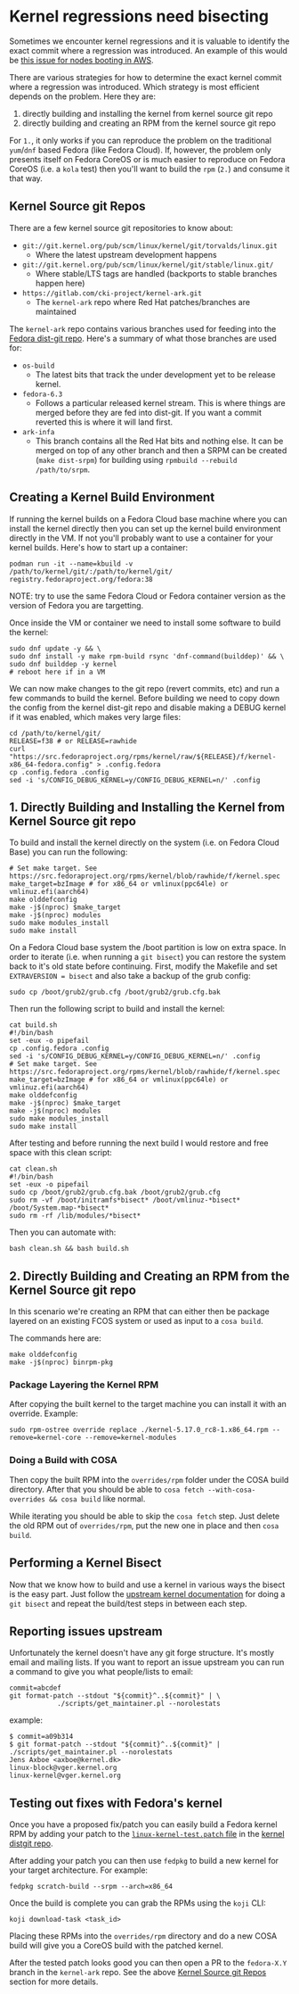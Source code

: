 
# Kernel regressions need bisecting

Sometimes we encounter kernel regressions and it is valuable to
identify the exact commit where a regression was introduced. An example
of this would be
[this issue for nodes booting in AWS](https://github.com/coreos/fedora-coreos-tracker/issues/1066#issuecomment-1019560658).

There are various strategies for how to determine the exact kernel
commit where a regression was introduced. Which strategy is most
efficient depends on the problem. Here they are:

1. directly building and installing the kernel from kernel source git repo
2. directly building and creating an RPM from the kernel source git repo

For `1.`, it only works if you can reproduce the problem on the
traditional `yum`/`dnf` based Fedora (like Fedora Cloud). If, however,
the problem only presents itself on Fedora CoreOS or is much easier to
reproduce on Fedora CoreOS (i.e. a `kola` test) then you'll want to
build the `rpm` (`2.`) and consume it that way.

## Kernel Source git Repos

There are a few kernel source git repositories to know about:

- `git://git.kernel.org/pub/scm/linux/kernel/git/torvalds/linux.git`
    - Where the latest upstream development happens
- `git://git.kernel.org/pub/scm/linux/kernel/git/stable/linux.git/`
    - Where stable/LTS tags are handled (backports to stable branches happen here)
- `https://gitlab.com/cki-project/kernel-ark.git`
    - The `kernel-ark` repo where Red Hat patches/branches are maintained

The `kernel-ark` repo contains various branches used for feeding into
the [Fedora dist-git repo](https://src.fedoraproject.org/rpms/kernel). 
Here's a summary of what those branches are used for:


- `os-build`
    - The latest bits that track the under development yet to be release kernel.
- `fedora-6.3`
    - Follows a particular released kernel stream. This is where things are
      merged before they are fed into dist-git. If you want a commit reverted
      this is where it will land first.
- `ark-infa`
    - This branch contains all the Red Hat bits and nothing else. It can be merged
      on top of any other branch and then a SRPM can be created (`make dist-srpm`)
      for building using `rpmbuild --rebuild /path/to/srpm`.

## Creating a Kernel Build Environment

If running the kernel builds on a Fedora Cloud base machine where you
can install the kernel directly then you can set up the kernel build
environment directly in the VM. If not you'll probably want to use a
container for your kernel builds. Here's how to start up a container:

```
podman run -it --name=kbuild -v /path/to/kernel/git/:/path/to/kernel/git/ registry.fedoraproject.org/fedora:38
```

NOTE: try to use the same Fedora Cloud or Fedora container version as
      the version of Fedora you are targetting.

Once inside the VM or container we need to install some software to build the kernel:

```
sudo dnf update -y && \
sudo dnf install -y make rpm-build rsync 'dnf-command(builddep)' && \
sudo dnf builddep -y kernel
# reboot here if in a VM
```

We can now make changes to the git repo (revert commits, etc) and run a few
commands to build the kernel. Before building we need to copy down the config
from the kernel dist-git repo and disable making a DEBUG kernel if it was enabled,
which makes very large files:

```
cd /path/to/kernel/git/
RELEASE=f38 # or RELEASE=rawhide
curl "https://src.fedoraproject.org/rpms/kernel/raw/${RELEASE}/f/kernel-x86_64-fedora.config" > .config.fedora
cp .config.fedora .config
sed -i 's/CONFIG_DEBUG_KERNEL=y/CONFIG_DEBUG_KERNEL=n/' .config
```

## 1. Directly Building and Installing the Kernel from Kernel Source git repo

To build and install the kernel directly on the system (i.e. on Fedora Cloud Base)
you can run the following:

```
# Set make target. See https://src.fedoraproject.org/rpms/kernel/blob/rawhide/f/kernel.spec
make_target=bzImage # for x86_64 or vmlinux(ppc64le) or vmlinuz.efi(aarch64)
make olddefconfig
make -j$(nproc) $make_target
make -j$(nproc) modules
sudo make modules_install
sudo make install
```

On a Fedora Cloud base system the /boot partition is low on extra
space. In order to iterate (i.e. when running a `git bisect`) you can
restore the system back to it's old state before continuing. First,
modify the Makefile and set `EXTRAVERSION = bisect` and also
take a backup of the grub config:

```
sudo cp /boot/grub2/grub.cfg /boot/grub2/grub.cfg.bak
```

Then run the following script to build and install the kernel:

```
cat build.sh
#!/bin/bash
set -eux -o pipefail
cp .config.fedora .config
sed -i 's/CONFIG_DEBUG_KERNEL=y/CONFIG_DEBUG_KERNEL=n/' .config
# Set make target. See https://src.fedoraproject.org/rpms/kernel/blob/rawhide/f/kernel.spec
make_target=bzImage # for x86_64 or vmlinux(ppc64le) or vmlinuz.efi(aarch64)
make olddefconfig
make -j$(nproc) $make_target
make -j$(nproc) modules
sudo make modules_install
sudo make install
```

After testing and before running the next build I would restore and
free space with this clean script:

```
cat clean.sh
#!/bin/bash
set -eux -o pipefail
sudo cp /boot/grub2/grub.cfg.bak /boot/grub2/grub.cfg 
sudo rm -vf /boot/initramfs*bisect* /boot/vmlinuz-*bisect* /boot/System.map-*bisect*
sudo rm -rf /lib/modules/*bisect*
```

Then you can automate with:

```
bash clean.sh && bash build.sh
```

## 2. Directly Building and Creating an RPM from the Kernel Source git repo

In this scenario we're creating an RPM that can either then be package
layered on an existing FCOS system or used as input to a `cosa build`.

The commands here are:

```
make olddefconfig
make -j$(nproc) binrpm-pkg
```

### Package Layering the Kernel RPM

After copying the built kernel to the target machine you can install it with an override.
Example:

```
sudo rpm-ostree override replace ./kernel-5.17.0_rc8-1.x86_64.rpm --remove=kernel-core --remove=kernel-modules
```

### Doing a Build with COSA

Then copy the built RPM into the `overrides/rpm` folder under the COSA build directory.
After that you should be able to `cosa fetch --with-cosa-overrides && cosa build` like normal.

While iterating you should be able to skip the `cosa fetch` step. Just delete the old
RPM out of `overrides/rpm`, put the new one in place and then `cosa build`.


## Performing a Kernel Bisect

Now that we know how to build and use a kernel in various ways the bisect is
the easy part. Just follow the
[upstream kernel documentation](https://www.kernel.org/doc/html/latest/admin-guide/bug-bisect.html)
for doing a `git bisect` and repeat the build/test steps in between each step.

## Reporting issues upstream

Unfortunately the kernel doesn't have any git forge structure. It's
mostly email and mailing lists. If you want to report an issue
upstream you can run a command to give you what people/lists to email:

```
commit=abcdef
git format-patch --stdout "${commit}^..${commit}" | \
            ./scripts/get_maintainer.pl --norolestats
```

example:

```
$ commit=a09b314
$ git format-patch --stdout "${commit}^..${commit}" | ./scripts/get_maintainer.pl --norolestats
Jens Axboe <axboe@kernel.dk>
linux-block@vger.kernel.org
linux-kernel@vger.kernel.org
```

## Testing out fixes with Fedora's kernel

Once you have a proposed fix/patch you can easily build a Fedora kernel RPM by
adding your patch to the [`linux-kernel-test.patch` file](https://docs.fedoraproject.org/en-US/quick-docs/kernel/testing-patches/#_applying_the_patch)
in the [kernel distgit repo](https://src.fedoraproject.org/rpms/kernel).

After adding your patch you can then use `fedpkg` to build a new
kernel for your target architecture. For example:

```
fedpkg scratch-build --srpm --arch=x86_64
```

Once the build is complete you can grab the RPMs using the `koji` CLI:

```
koji download-task <task_id>
```

Placing these RPMs into the `overrides/rpm` directory and do a new COSA build
will give you a CoreOS build with the patched kernel.

After the tested patch looks good you can then open a PR to the `fedora-X.Y`
branch in the `kernel-ark` repo. See the above
[Kernel Source git Repos](#kernel-source-git-repos)
section for more details.
